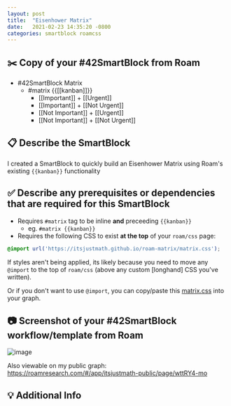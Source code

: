 ```yaml
---
layout: post
title:  "Eisenhower Matrix"
date:   2021-02-23 14:35:20 -0800
categories: smartblock roamcss
---
```


<!-- NOTE: Stuff inside <! -- STUFF -- > is for guidance to help properly fill out this form and will NOT show up in your post -->
<!-- Click the "Preview" button/tab above to see what the post will look like to everyone else. -->

## ✂️ Copy of your #42SmartBlock from Roam
<!-- Select & copy your entire block(s) (not just the text) including the #42SmartBlock parent/title block from Roam -->
<!-- Paste directly into GitHub below. Formatting should properly inherit indents/bullets from the "dashes" -->
<!-- Select the "Preview" button above to make sure the indents/child block structure looks correct -->
<!-- Use the following as a guide: https://github.com/roamhacker/SmartBlocks/issues/1 -->
<!-- See fully populated Example here: https://github.com/roamhacker/SmartBlocks/issues/2 -->

- #42SmartBlock Matrix
    - #matrix {{[[kanban]]}}
        - [[Important]] + [[Urgent]]
        - [[Important]] + [[Not Urgent]]
        - [[Not Important]] + [[Urgent]]
        - [[Not Important]] + [[Not Urgent]]

## 📋 Describe the SmartBlock
<!-- Short and concise description of how the SmartBlock works and its purpose -->

I created a SmartBlock to quickly build an Eisenhower Matrix using Roam's existing `{{kanban}}` functionality


## ✅ Describe any prerequisites or dependencies that are required for this SmartBlock
<!-- List any required roam/js extensions, roam/css, other SmartBlocks etc. -->

- Requires `#matrix` tag to be inline __and__ preceeding `{{kanban}}`
  - eg. `#matrix {{kanban}}`
- Requires the following CSS to exist **at the top** of your `roam/css` page:
```css
@import url('https://itsjustmath.github.io/roam-matrix/matrix.css');
```

If styles aren't being applied, its likely because you need to move any `@import` to the top of `roam/css` (above any custom [longhand] CSS you've written).

Or if you don't want to use `@import`, you can copy/paste this [matrix.css](https://itsjustmath.github.io/roam-matrix/matrix.css) into your graph.

## 📷 Screenshot of your #42SmartBlock workflow/template from Roam
<!-- To ensure other users setup correctly, please provide a screenshot of your #42SmartBlock in Roam -->

![image](https://user-images.githubusercontent.com/635044/100472940-0a3c1400-3092-11eb-81dd-121de2e85f68.png)

Also viewable on my public graph: https://roamresearch.com/#/app/itsjustmath-public/page/wttRY4-mo

## 💡 Additional Info
<!-- Add any other context, info, or screenshots/GIFs to help other users with this SmartBlock -->


